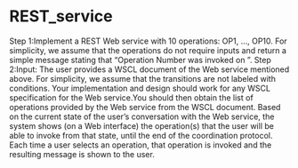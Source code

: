 # REST_service
Step 1:Implement a REST Web service with 10 operations: OP1, …, OP10. For simplicity, we assume that the operations do not require inputs and return a simple message stating that “Operation Number <put operation number here> was invoked on <put date and time here>”.
Step 2:Input: The user provides a WSCL document of the Web service mentioned above. For simplicity, we assume that the transitions are not labeled with conditions. Your implementation and design should work for any WSCL specification for the Web service.You should then obtain the list of operations provided by the Web service from the WSCL document. Based on the current state of the user’s conversation with the Web service, the system shows (on a Web interface) the operation(s) that the user will be able to invoke from that state, until the end of the coordination protocol. Each time a user selects an operation, that operation is invoked and the resulting message is shown to the user.
